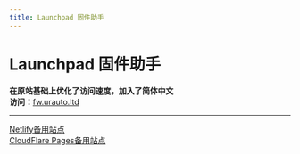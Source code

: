 ```yaml
---
title: Launchpad 固件助手
---
```

# Launchpad 固件助手
**在原站基础上优化了访问速度，加入了简体中文**  
**访问：**[fw.urauto.ltd](https://fw.urauto.ltd)  

****
[Netlify备用站点](https://lp-fwutil-cn.netlify.app/)  
[CloudFlare Pages备用站点](https://lp-firmware-utility-chinese.pages.dev)